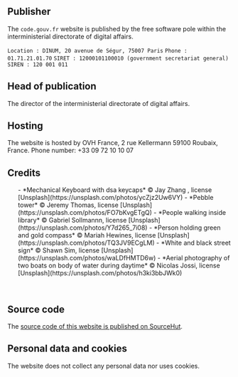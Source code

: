 ## Publisher

The `code.gouv.fr` website is published by the free software pole
within the interministerial directorate of digital affairs.

`Location : DINUM, 20 avenue de Ségur, 75007 Paris`
`Phone : 01.71.21.01.70`
`SIRET : 12000101100010 (government secretariat general)`
`SIREN : 120 001 011`

## Head of publication

The director of the interministerial directorate of digital affairs.

## Hosting

The website is hosted by OVH France, 2 rue Kellermann 59100 Roubaix, France.  Phone number: +33 09 72 10 10 07

## Credits

<ul>
- *Mechanical Keyboard with dsa keycaps* © Jay Zhang , license [Unsplash](https://unsplash.com/photos/ycZjz2Uw6VY)
- *Pebble tower* © Jeremy Thomas, license [Unsplash](https://unsplash.com/photos/FO7bKvgETgQ)
- *People walking inside library* © Gabriel Sollmannn, license [Unsplash](https://unsplash.com/photos/Y7d265_7i08)
- *Person holding green and gold compass* © Mariah Hewines, license [Unsplash](https://unsplash.com/photos/TQ3JV9ECgLM)
- *White and black street sign* © Shawn Sim, license [Unsplash](https://unsplash.com/photos/waLDfHMTD6w)
- *Aerial photography of two boats on body of water during daytime* © Nicolas Jossi, license [Unsplash](https://unsplash.com/photos/h3ki3bbJWk0)
</ul>
<br>

## Source code

The [source code of this website is published on SourceHut](https://git.sr.ht/~etalab/code.gouv.fr).

## Personal data and cookies

The website does not collect any personal data nor uses cookies.
